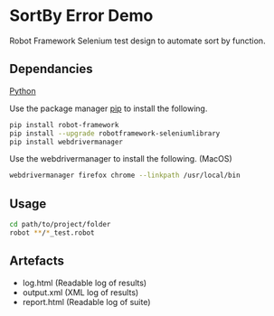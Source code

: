 # SortBy Error Demo

Robot Framework Selenium test design to automate sort by function.

## Dependancies

[Python](https://www.python.org/downloads/)

Use the package manager [pip](https://pip.pypa.io/en/stable/) to install the following.

```bash
pip install robot-framework
pip install --upgrade robotframework-seleniumlibrary
pip install webdrivermanager
```

Use the webdrivermanager to install the following. (MacOS)

```bash
webdrivermanager firefox chrome --linkpath /usr/local/bin
```

## Usage

```bash
cd path/to/project/folder
robot **/*_test.robot
```

## Artefacts 
* log.html (Readable log of results)
* output.xml (XML log of results)
* report.html (Readable log of suite)